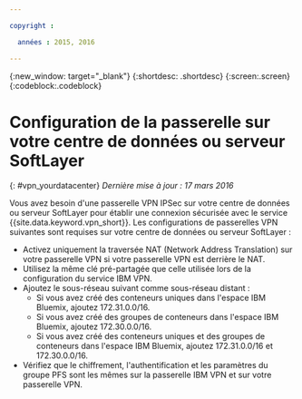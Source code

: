 ```yaml
---

copyright :

  années : 2015, 2016

---
```


{:new_window: target="_blank"}
{:shortdesc: .shortdesc}
{:screen:.screen}
{:codeblock:.codeblock}

# Configuration de la passerelle sur votre centre de données ou serveur SoftLayer
{: #vpn_yourdatacenter}
*Dernière mise à jour : 17 mars 2016*

Vous avez besoin d'une passerelle VPN IPSec sur votre centre de données ou serveur SoftLayer pour établir une connexion sécurisée avec le service {{site.data.keyword.vpn_short}}. Les
configurations de passerelles VPN suivantes sont requises sur votre centre de données ou serveur SoftLayer :

* Activez uniquement la traversée NAT (Network Address Translation) sur votre passerelle VPN si votre passerelle VPN est derrière le NAT. 
* Utilisez la même clé pré-partagée que celle utilisée lors de la configuration du service IBM VPN.
* Ajoutez le sous-réseau suivant comme sous-réseau distant :
	* Si vous avez créé des conteneurs uniques dans l'espace IBM Bluemix, ajoutez 172.31.0.0/16.
	* Si vous avez créé des groupes de conteneurs dans l'espace IBM Bluemix, ajoutez 172.30.0.0/16.
	* Si vous avez créé des conteneurs uniques et des groupes de conteneurs dans l'espace IBM Bluemix, ajoutez 172.31.0.0/16 et 172.30.0.0/16.
* Vérifiez que le chiffrement, l'authentification et les paramètres du groupe PFS sont les mêmes sur la passerelle IBM VPN et sur votre passerelle VPN.
